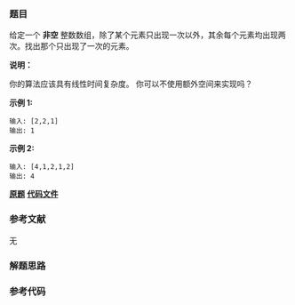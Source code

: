 ### 题目
给定一个 **非空** 整数数组，除了某个元素只出现一次以外，其余每个元素均出现两次。找出那个只出现了一次的元素。

**说明：**

你的算法应该具有线性时间复杂度。 你可以不使用额外空间来实现吗？

**示例 1:**

    
    
    输入: [2,2,1]
    输出: 1
    

**示例  2:**

    
    
    输入: [4,1,2,1,2]
    输出: 4

 **[原题](https://leetcode-cn.com/problems/single-number/)**    **[代码文件]()**


### 参考文献
无

### 解题思路




### 参考代码

```go


```




